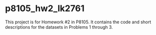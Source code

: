 # p8105_hw2_lk2761

This project is for Homework #2 in P8105. It contains the code and short descriptions for the datasets in Problems 1 through 3. 